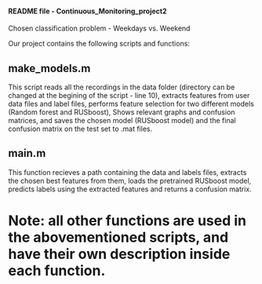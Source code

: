 #### README file - Continuous_Monitoring_project2 ####
 
Chosen classification problem - Weekdays vs. Weekend

Our project contains the following scripts and functions:

## make_models.m ##
This script reads all the recordings in the data folder (directory can be changed at the begining of the script - line 10),
extracts features from user data files and label files,
performs feature selection for two different models (Random forest and RUSboost),
Shows relevant graphs and confusion matrices,
and saves the chosen model (RUSboost model) and the final confusion matrix on the test set to .mat files. 

## main.m ## 
This function recieves a path containing the data and labels files, 
extracts the chosen best features from them,
loads the pretrained RUSboost model,
predicts labels using the extracted features and returns a confusion matrix.


# Note: all other functions are used in the abovementioned scripts, and have their own description inside each function.